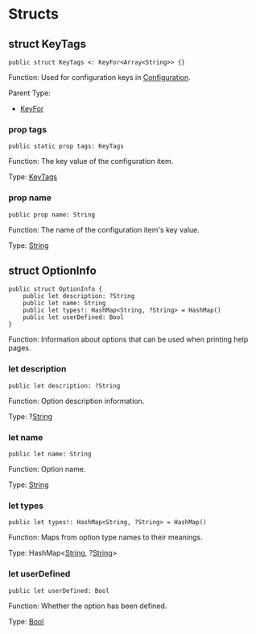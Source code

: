 # Structs

## struct KeyTags

```cangjie
public struct KeyTags <: KeyFor<Array<String>> {}
```

Function: Used for configuration keys in [Configuration](../../unittest_common/unittest_common_package_api/unittest_common_package_classes.md#class-configuration).

Parent Type:

- [KeyFor](../unittest_common_package_api/unittest_common_package_interfaces.md#interface-keyfor)

### prop tags

```cangjie
public static prop tags: KeyTags
```

Function: The key value of the configuration item.

Type: [KeyTags](#struct-keytags)

### prop name

```cangjie
public prop name: String
```

Function: The name of the configuration item's key value.

Type: [String](../../core/core_package_api/core_package_structs.md#struct-string)

## struct OptionInfo

```cangjie
public struct OptionInfo {
    public let description: ?String
    public let name: String
    public let types!: HashMap<String, ?String> = HashMap()
    public let userDefined: Bool
}
```

Function: Information about options that can be used when printing help pages.

### let description

```cangjie
public let description: ?String
```

Function: Option description information.

Type: ?[String](../../../std_en/core/core_package_api/core_package_structs.md#struct-string)

### let name

```cangjie
public let name: String
```

Function: Option name.

Type: [String](../../../std_en/core/core_package_api/core_package_structs.md#struct-string)

### let types

```cangjie
public let types!: HashMap<String, ?String> = HashMap()
```

Function: Maps from option type names to their meanings.

Type: HashMap<[String](../../../std_en/core/core_package_api/core_package_structs.md#struct-string), ?[String](../../../std_en/core/core_package_api/core_package_structs.md#struct-string)>

### let userDefined

```cangjie
public let userDefined: Bool
```

Function: Whether the option has been defined.

Type: [Bool](../../../std_en/core/core_package_api/core_package_intrinsics.md#bool)